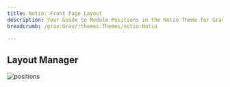```yaml
---
title: Notio: Front Page Layout
description: Your Guide to Module Positions in the Notio Theme for Grav
breadcrumb: /grav:Grav/!themes:Themes/notio:Notio

---
```


## Layout Manager

![positions](assets/outline_home_1.jpeg)